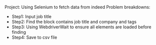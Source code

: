 Project: Using Selenium to fetch data from indeed
Problem breakdowns:
* Step1: Input job title
* Step2: Find the block contains job title and company and tags
* Step3: Using WebdriverWait to ensure all elements are loaded before finding
* Step4: Save to csv file